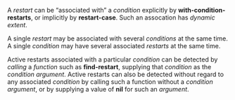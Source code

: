  

A *restart* can be “associated with” a *condition* explicitly by **with-condition-restarts**, or implicitly by **restart-case**. Such an assocation has *dynamic extent*. 

A single *restart* may be associated with several *conditions* at the same time. A single *condition* may have several associated *restarts* at the same time. 

Active restarts associated with a particular *condition* can be detected by *calling* a *function* such as **find-restart**, supplying that *condition* as the *condition argument*. Active restarts can also be detected without regard to any associated *condition* by calling such a function without a *condition argument*, or by supplying a value of **nil** for such an *argument*. 

